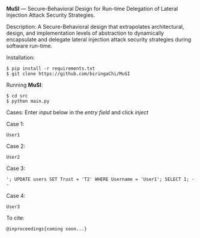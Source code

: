 **MuSI** &mdash; Secure-Behavioral Design for Run-time Delegation of Lateral Injection Attack Security Strategies.

Description: A Secure-Behavioral design that extrapolates architectural, design, and implementation levels of abstraction to dynamically encapsulate and delegate lateral injection attack security strategies during software run-time.

Installation:
```
$ pip install -r requirements.txt
$ git clone https://github.com/biringaChi/MuSI
```

Running **MuSI**:
```
$ cd src
$ python main.py
```
Cases: Enter *input* below in the *entry field* and click *inject*

Case 1:
```
User1
``` 

Case 2:
```
User2
``` 

Case 3:
```
'; UPDATE users SET Trust = 'T2' WHERE Username = 'User1'; SELECT 1; --
``` 

Case 4:
```
User3
``` 

To cite:

```
@inproceedings{coming soon...}
```